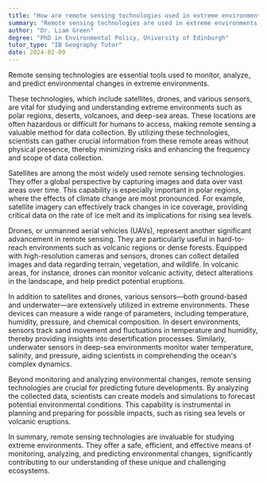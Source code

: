 ```yaml
---
title: "How are remote sensing technologies used in extreme environments?"
summary: "Remote sensing technologies are used in extreme environments to monitor, analyse and predict environmental changes."
author: "Dr. Liam Green"
degree: "PhD in Environmental Policy, University of Edinburgh"
tutor_type: "IB Geography Tutor"
date: 2024-02-09
---
```


Remote sensing technologies are essential tools used to monitor, analyze, and predict environmental changes in extreme environments.

These technologies, which include satellites, drones, and various sensors, are vital for studying and understanding extreme environments such as polar regions, deserts, volcanoes, and deep-sea areas. These locations are often hazardous or difficult for humans to access, making remote sensing a valuable method for data collection. By utilizing these technologies, scientists can gather crucial information from these remote areas without physical presence, thereby minimizing risks and enhancing the frequency and scope of data collection.

Satellites are among the most widely used remote sensing technologies. They offer a global perspective by capturing images and data over vast areas over time. This capability is especially important in polar regions, where the effects of climate change are most pronounced. For example, satellite imagery can effectively track changes in ice coverage, providing critical data on the rate of ice melt and its implications for rising sea levels.

Drones, or unmanned aerial vehicles (UAVs), represent another significant advancement in remote sensing. They are particularly useful in hard-to-reach environments such as volcanic regions or dense forests. Equipped with high-resolution cameras and sensors, drones can collect detailed images and data regarding terrain, vegetation, and wildlife. In volcanic areas, for instance, drones can monitor volcanic activity, detect alterations in the landscape, and help predict potential eruptions.

In addition to satellites and drones, various sensors—both ground-based and underwater—are extensively utilized in extreme environments. These devices can measure a wide range of parameters, including temperature, humidity, pressure, and chemical composition. In desert environments, sensors track sand movement and fluctuations in temperature and humidity, thereby providing insights into desertification processes. Similarly, underwater sensors in deep-sea environments monitor water temperature, salinity, and pressure, aiding scientists in comprehending the ocean's complex dynamics.

Beyond monitoring and analyzing environmental changes, remote sensing technologies are crucial for predicting future developments. By analyzing the collected data, scientists can create models and simulations to forecast potential environmental conditions. This capability is instrumental in planning and preparing for possible impacts, such as rising sea levels or volcanic eruptions.

In summary, remote sensing technologies are invaluable for studying extreme environments. They offer a safe, efficient, and effective means of monitoring, analyzing, and predicting environmental changes, significantly contributing to our understanding of these unique and challenging ecosystems.
    